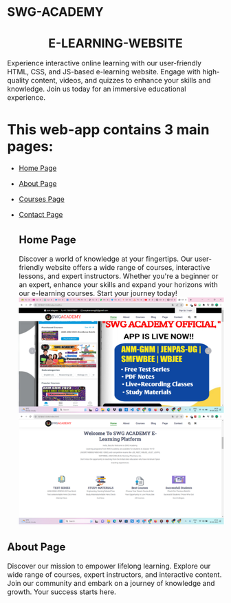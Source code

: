 # SWG-ACADEMY
<h1 align="center">E-LEARNING-WEBSITE</h1>
<p><font size="3">
Experience interactive online learning with our user-friendly HTML, CSS, and JS-based e-learning website. Engage with high-quality content, videos, and quizzes to enhance your skills and knowledge. Join us today for an immersive educational experience.
</p>
  
# This web-app contains 3 main pages:
- [Home Page](#home-page)
- [About Page](#about-page)
- [Courses Page](#courses-page)
- [Contact Page](#contact-page)

  ## Home Page
  Discover a world of knowledge at your fingertips. Our user-friendly website offers a wide range of courses, interactive lessons, and expert instructors. Whether you're a beginner or an expert, enhance your skills and expand your horizons with our e-learning courses. Start your journey today!
![](https://github.com/Surya07102000/SWG-ACADEMY/blob/main/images/Screenshot%202023-09-09%20142833.png)
![](https://github.com/Surya07102000/SWG-ACADEMY/blob/main/images/Screenshot%20(354).png)

## About Page
Discover our mission to empower lifelong learning. Explore our wide range of courses, expert instructors, and interactive content. Join our community and embark on a journey of knowledge and growth. Your success starts here.
